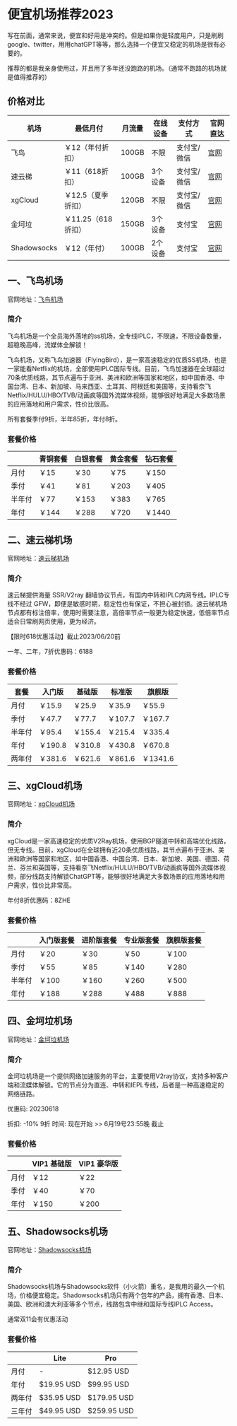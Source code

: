 # 便宜机场推荐2023

写在前面，通常来说，便宜和好用是冲突的。但是如果你是轻度用户，只是刷刷google、twitter，用用chatGPT等等，那么选择一个便宜又稳定的机场是很有必要的。

推荐的都是我亲身使用过，并且用了多年还没跑路的机场。（通常不跑路的机场就是值得推荐的）

## 价格对比

|机场|最低月付|月流量|在线设备|支付方式|官网直达|
|----|----|----|----|----|----|
|飞鸟|￥12（年付折扣）|100GB|不限|支付宝/微信|[官网](https://clever99.com/j/flyingbird)|
|速云梯|￥11（618折扣）|100GB|3个设备|支付宝/微信|[官网](https://clever99.com/j/suyunti)|
|xgCloud|￥12.5（夏季折扣）|120GB|不限|支付宝/微信|[官网](https://clever99.com/j/xgcloud)|
|金坷垃|￥11.25（618折扣）|150GB|3个设备|支付宝|[官网](https://clever99.com/j/jinkela)|
|Shadowsocks|￥12（年付）|100GB|2个设备|支付宝|[官网](https://clever99.com/j/shadowsocks)|

## 一、飞鸟机场

官网地址：[飞鸟机场](https://clever99.com/j/flyingbird)

### 简介

飞鸟机场是一个全员海外落地的ss机场，全专线IPLC，不限速，不限设备数量，超稳晚高峰，流媒体全解锁！

飞鸟机场，又称飞鸟加速器（FlyingBird），是一家高速稳定的优质SS机场，也是一家能看Netflix的机场，全部使用IPLC国际专线。目前，飞鸟加速器在全球超过70条优质线路，其节点遍布于亚洲、美洲和欧洲等国家和地区，如中国香港、中国台湾、日本、新加坡、马来西亚、土耳其、阿根廷和美国等，支持看奈飞Netflix/HULU/HBO/TVB/动画疯等国外流媒体视频，能够很好地满足大多数场景的应用落地和用户需求，性价比很高。

所有套餐季付9折，半年85折，年付8折。

### 套餐价格

||青铜套餐|白银套餐|黄金套餐|钻石套餐|
|----|----|----|----|----|
|月付|￥15|￥30|￥75|￥150|
|季付|￥41|￥81|￥203|￥405|
|半年付|￥77|￥153|￥383|￥765|
|年付|￥144|￥288|￥720|￥1440|

## 二、速云梯机场

官网地址：[速云梯机场](https://clever99.com/j/suyunti)

### 简介

速云梯提供海量 SSR/V2ray 翻墙协议节点，有国内中转和IPLC内网专线。IPLC专线不经过 GFW，即便是敏感时期，稳定性也有保证，不担心被封锁。速云梯机场节点都有标注倍率，使用时需要注意，高倍率节点一般更为稳定快速，低倍率节点适合日常刷网页使用，更为经济。

【限时618优惠活动】截止2023/06/20前

一年、二年，7折优惠码：6188

### 套餐价格

|套餐|入门版|基础版|标准版|旗舰版|
|----|----|----|----|----|
|月付|￥15.9|￥25.9|￥35.9|￥55.9|
|季付|￥47.7|￥77.7|￥107.7|￥167.7|
|半年付|￥95.4|￥155.4|￥215.4|￥335.4|
|年付|￥190.8|￥310.8|￥430.8|￥670.8|
|两年付|￥381.6|￥621.6|￥861.6|￥1341.6|

## 三、xgCloud机场

官网地址：[xgCloud机场](https://clever99.com/j/xgcloud)

### 简介

xgCloud是一家高速稳定的优质V2Ray机场，使用BGP隧道中转和高端优化线路，但无专线。目前，xgCloud在全球拥有近20条优质线路，其节点遍布于亚洲、美洲和欧洲等国家和地区，如中国香港、中国台湾、日本、新加坡、美国、德国、荷兰、芬兰和英国等，支持看奈飞Netflix/HULU/HBO/TVB/动画疯等国外流媒体视频，部分线路支持解锁ChatGPT等，能够很好地满足大多数场景的应用落地和用户需求，性价比非常高。

年付8折优惠码：8ZHE

### 套餐价格

||入门版套餐|进阶版套餐|专业版套餐|旗舰版套餐|
|----|----|----|----|----|
|月付|￥20|￥30|￥50|￥100|
|季付|￥55|￥85|￥140|￥280|
|半年付|￥100|￥160|￥260|￥500|
|年付|￥188|￥288|￥488|￥888|

## 四、金坷垃机场

官网地址：[金坷垃机场](https://clever99.com/j/jinkela)

### 简介

金坷垃机场是一个提供网络加速服务的平台，主要使用V2ray协议，支持多种客户端和流媒体解锁。它的节点分为直连、中转和IEPL专线，后者是一种高速稳定的网络链路。

优惠码: 20230618

折扣: -10% 9折 时间: 现在开始 >> 6月19号23:55晚 截止

### 套餐价格

||VIP1 基础版|VIP1 豪华版|
|----|----|----|
|月付|￥12|￥22|
|季付|￥40|￥70|
|年付|￥150|￥200|

## 五、Shadowsocks机场

官网地址：[Shadowsocks机场](https://clever99.com/j/shadowsocks)

### 简介

Shadowsocks机场与Shadowsocks软件（小火箭）重名，是我用的最久一个机场，价格便宜稳定。Shadowsocks机场只有两个包年的产品，拥有香港、日本、美国、欧洲和澳大利亚等多个节点，线路包含中继和国际专线IPLC Access。

通常双11会有优惠活动

### 套餐价格

||Lite|Pro|
|----|----|----|
|月付|-|$12.95 USD|
|年付|$19.95 USD|$99.95 USD|
|两年付|$35.95 USD|$179.95 USD|
|三年付|$49.95 USD|$259.95 USD|

